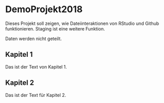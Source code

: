 # DemoProjekt2018

Dieses Projekt soll zeigen, wie Dateiinteraktionen von RStudio und Github funktionieren. 
Staging ist eine weitere Funktion. 

Daten werden nicht geteilt.

## Kapitel 1
Das ist der Text von Kapitel 1.


## Kapitel 2
Das ist der Text für Kapitel 2.

